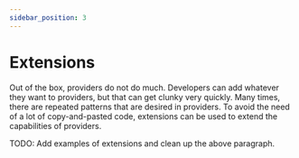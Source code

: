 ```yaml
---
sidebar_position: 3
---
```


# Extensions

Out of the box, providers do not do much. Developers can add whatever they want to providers, but that can get clunky very quickly. Many times, there are repeated patterns that are desired in providers. To avoid the need of a lot of copy-and-pasted code, extensions can be used to extend the capabilities of providers.

TODO: Add examples of extensions and clean up the above paragraph.

